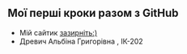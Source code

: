 ## Мої перші кроки разом з GitHub

- Мій сайтик [зазирніть:)](https://albidre.github.io/WebsiteAlbiDre/)
- Древич Альбіна Григорівна , ІК-202

